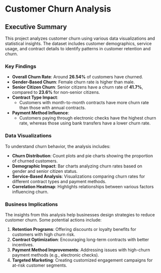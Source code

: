# Customer Churn Analysis

## Executive Summary

This project analyzes customer churn using various data visualizations and statistical insights. The dataset includes customer demographics, service usage, and contract details to identify patterns in customer retention and churn. 

### Key Findings

- **Overall Churn Rate**: Around **26.54%** of customers have churned. 
- **Gender-Based Churn**: Female churn rate is higher than male.
- **Senior Citizen Churn**: Senior citizens have a churn rate of **41.7%**, compared to **23.6%** for non-senior citizens.
- **Contract Type Impact**: 
  - Customers with month-to-month contracts have more churn rate than those with annual contracts.
- **Payment Method Influence**: 
  - Customers paying through electronic checks have the highest churn rate, whereas those using bank transfers have a lower churn rate.

### Data Visualizations

To understand churn behavior, the analysis includes:
- **Churn Distribution**: Count plots and pie charts showing the proportion of churned customers.
- **Demographic Impact**: Bar charts analyzing churn rates based on gender and senior citizen status.
- **Service-Based Analysis**: Visualizations comparing churn rates for different contract types and payment methods.
- **Correlation Heatmap**: Highlights relationships between various factors influencing churn.

### Business Implications

The insights from this analysis help businesses design strategies to reduce customer churn. Some potential actions include:
1. **Retention Programs**: Offering discounts or loyalty benefits for customers with high churn risk.
2. **Contract Optimization**: Encouraging long-term contracts with better incentives.
3. **Payment Method Improvements**: Addressing issues with high-churn payment methods (e.g., electronic checks).
4. **Targeted Marketing**: Creating customized engagement campaigns for at-risk customer segments.
